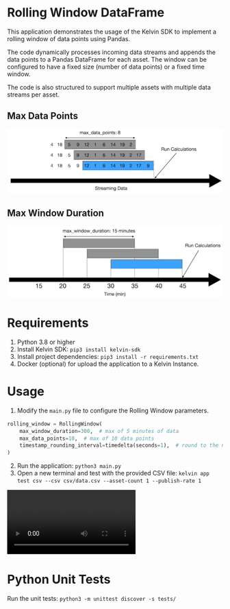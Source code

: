 # Rolling Window DataFrame
This application demonstrates the usage of the Kelvin SDK to implement a rolling window of data points using Pandas.

The code dynamically processes incoming data streams and appends the data points to a Pandas DataFrame for each asset. The window can be configured to have a fixed size (number of data points) or a fixed time window. 

The code is also structured to support multiple assets with multiple data streams per asset.

## Max Data Points
![Info](assets/max_data_points.png)

## Max Window Duration
![Info](assets/max_window_duration.png)

# Requirements
1. Python 3.8 or higher
2. Install Kelvin SDK: `pip3 install kelvin-sdk`
3. Install project dependencies: `pip3 install -r requirements.txt`
4. Docker (optional) for upload the application to a Kelvin Instance.

# Usage
1. Modify the `main.py` file to configure the Rolling Window parameters.
```python
rolling_window = RollingWindow(
    max_window_duration=300,  # max of 5 minutes of data
    max_data_points=10,  # max of 10 data points
    timestamp_rounding_interval=timedelta(seconds=1),  # round to the nearest second
)
```

2. Run the application: `python3 main.py`
3. Open a new terminal and test with the provided CSV file: `kelvin app test csv --csv csv/data.csv --asset-count 1 --publish-rate 1`


<video controls>
  <source src="assets/usage.mp4" type="video/mp4">
</video>

# Python Unit Tests
Run the unit tests: `python3 -m unittest discover -s tests/`